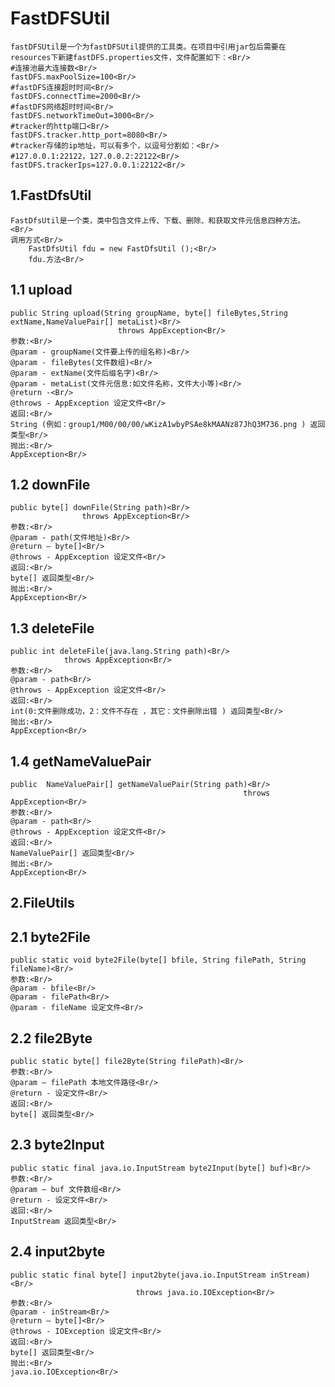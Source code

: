 FastDFSUtil<Br/>
===========
    fastDFSUtil是一个为fastDFSUtil提供的工具类。在项目中引用jar包后需要在resources下新建fastDFS.properties文件，文件配置如下：<Br/>
    #连接池最大连接数<Br/>
    fastDFS.maxPoolSize=100<Br/>
    #fastDFS连接超时时间<Br/>
    fastDFS.connectTime=2000<Br/>
    #fastDFS网络超时时间<Br/>
    fastDFS.networkTimeOut=3000<Br/>
    #tracker的http端口<Br/>
    fastDFS.tracker.http_port=8080<Br/>
    #tracker存储的ip地址，可以有多个，以逗号分割如：<Br/>
    #127.0.0.1:22122，127.0.0.2:22122<Br/>
    fastDFS.trackerIps=127.0.0.1:22122<Br/>
1.FastDfsUtil<Br/>
--------------------
    FastDfsUtil是一个类，类中包含文件上传、下载、删除、和获取文件元信息四种方法。<Br/>
    调用方式<Br/>
        FastDfsUtil fdu = new FastDfsUtil ();<Br/>
        fdu.方法<Br/>
1.1 upload<Br/>
--------------------
    public String upload(String groupName, byte[] fileBytes,String extName,NameValuePair[] metaList)<Br/>
                            throws AppException<Br/>
    参数:<Br/>
    @param - groupName(文件要上传的组名称)<Br/>
    @param - fileBytes(文件数组)<Br/>
    @param - extName(文件后缀名字)<Br/>
    @param - metaList(文件元信息:如文件名称，文件大小等)<Br/>
    @return -<Br/>
    @throws - AppException 设定文件<Br/>
    返回:<Br/>
    String (例如：group1/M00/00/00/wKizA1wbyPSAe8kMAANz87JhQ3M736.png ) 返回类型<Br/>
    抛出:<Br/>
    AppException<Br/>
1.2 downFile<Br/>
--------------------
    public byte[] downFile(String path)<Br/>
                    throws AppException<Br/>
    参数:<Br/>
    @param - path(文件地址)<Br/>
    @return – byte[]<Br/>
    @throws - AppException 设定文件<Br/>
    返回:<Br/>
    byte[] 返回类型<Br/>
    抛出:<Br/>
    AppException<Br/>

1.3 deleteFile<Br/>
--------------------
    public int deleteFile(java.lang.String path)<Br/>
                throws AppException<Br/>
    参数:<Br/>
    @param - path<Br/>
    @throws - AppException 设定文件<Br/>
    返回:<Br/>
    int(0:文件删除成功，2：文件不存在 ，其它：文件删除出错 ) 返回类型<Br/>
    抛出:<Br/>
    AppException<Br/>
1.4 getNameValuePair<Br/>
--------------------
    public  NameValuePair[] getNameValuePair(String path)<Br/>
                                                        throws AppException<Br/>
    参数:<Br/>
    @param - path<Br/>
    @throws - AppException 设定文件<Br/>
    返回:<Br/>
    NameValuePair[] 返回类型<Br/>
    抛出:<Br/>
    AppException<Br/>
2.FileUtils<Br/>
------------
2.1 byte2File<Br/>
-----------------
    public static void byte2File(byte[] bfile, String filePath, String fileName)<Br/>
    参数:<Br/>
    @param - bfile<Br/>
    @param - filePath<Br/>
    @param - fileName 设定文件<Br/>

2.2 file2Byte<Br/>
--------------------
    public static byte[] file2Byte(String filePath)<Br/>
    参数:<Br/>
    @param – filePath 本地文件路径<Br/>
    @return - 设定文件<Br/>
    返回:<Br/>
    byte[] 返回类型<Br/>
2.3 byte2Input<Br/>
--------------------
    public static final java.io.InputStream byte2Input(byte[] buf)<Br/>
    参数:<Br/>
    @param – buf 文件数组<Br/>
    @return - 设定文件<Br/>
    返回:<Br/>
    InputStream 返回类型<Br/>
2.4 input2byte<Br/>
--------------------
    public static final byte[] input2byte(java.io.InputStream inStream)<Br/>
                                throws java.io.IOException<Br/>
    参数:<Br/>
    @param - inStream<Br/>
    @return – byte[]<Br/>
    @throws - IOException 设定文件<Br/>
    返回:<Br/>
    byte[] 返回类型<Br/>
    抛出:<Br/>
    java.io.IOException<Br/>
